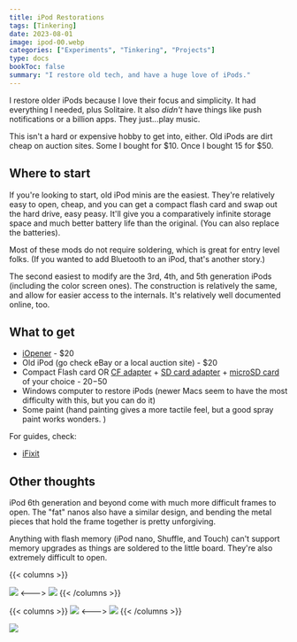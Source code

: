 ```yaml
---
title: iPod Restorations
tags: [Tinkering]
date: 2023-08-01
image: ipod-00.webp
categories: ["Experiments", "Tinkering", "Projects"]
type: docs
bookToc: false
summary: "I restore old tech, and have a huge love of iPods."
---
```


I restore older iPods because I love their focus and simplicity. It had everything I needed, plus Solitaire. It also *didn't* have things like push notifications or a billion apps. They just...play music.

This isn't a hard or expensive hobby to get into, either. Old iPods are dirt cheap on auction sites. Some I bought for $10. Once I bought 15 for $50.

## Where to start
If you're looking to start, old iPod minis are the easiest. They're relatively easy to open, cheap, and you can get a compact flash card and swap out the hard drive, easy peasy. It'll give you a comparatively infinite storage space and much better battery life than the original. (You can also replace the batteries).

Most of these mods do not require soldering, which is great for entry level folks. (If you wanted to add Bluetooth to an iPod, that's another story.)

The second easiest to modify are the 3rd, 4th, and 5th generation iPods (including the color screen ones). The construction is relatively the same, and allow for easier access to the internals. It's relatively well documented online, too.

## What to get
- [iOpener](https://www.ifixit.com/products/iopener) - $20
- Old iPod (go check eBay or a local auction site) - $20
- Compact Flash card OR [CF adapter](https://eoe.works/collections/apple-ipod-mini-2nd-generation-replacement-parts-4gb-6gb/products/cf-to-sd-card-compact-flash-adapter-sdhc-sdxc-udma-type-1-microsd) + [SD card adapter](https://eoe.works/products/copy-of-cf-to-micro-sd-card-compact-flash-adapter-sdhc-sdxc-udma-type-1-microsd?pr_prod_strat=use_description&pr_rec_id=b11b8f2b9&pr_rec_pid=5241500893321&pr_ref_pid=5234879660169&pr_seq=uniform) + [microSD card](https://eoe.works/products/32gb-64gb-128gb-256gb-512gb-microsd-card-sdhc-sdxc-adapter-mixed-brand-name?pr_prod_strat=copurchase&pr_rec_id=6b77a3090&pr_rec_pid=6742407872649&pr_ref_pid=5241500893321&pr_seq=uniform) of your choice - $20-$50
- Windows computer to restore iPods (newer Macs seem to have the most difficulty with this, but you can do it)
- Some paint (hand painting gives a more tactile feel, but a good spray paint works wonders. )

For guides, check:
- [iFixit](https://www.ifixit.com/Parts/iPod)

## Other thoughts
iPod 6th generation and beyond come with much more difficult frames to open. The "fat" nanos also have a similar design, and bending the metal pieces that hold the frame together is pretty unforgiving.

Anything with flash memory (iPod nano, Shuffle, and Touch) can't support memory upgrades as things are soldered to the little board. They're also extremely difficult to open.


{{< columns >}}

![](ipod-01.webp)
<--->
![](ipod-02.webp)
{{< /columns >}}

{{< columns >}}
![](ipod-03.webp)
<--->
![](ipod-04.webp)
{{< /columns >}}

![](ipod-05.webp)